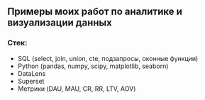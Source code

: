 ## Примеры моих работ по аналитике и визуализации данных

### Стек: 

- SQL (select, join, union, cte, подзапросы, оконные функции)
- Python (pandas, numpy, scipy, matplotlib, seaborn)
- DataLens
- Superset
- Метрики (DAU, MAU, CR, RR, LTV, AOV)
